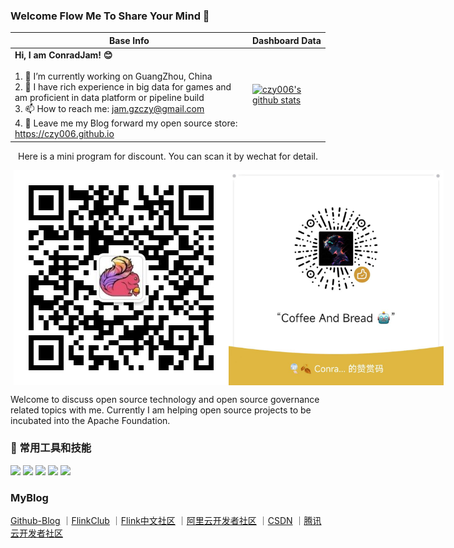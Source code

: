 ### Welcome Flow Me To Share Your Mind 👋

|Base Info|Dashboard Data|
|----------------------------------------------------------------------|----------------------------------------------------------------------|
| __Hi, I am ConradJam! 😊__<br/><br/>1. 🔭 I’m currently working on GuangZhou, China<br/>2. 💪 I have rich experience in big data for games and am proficient in data platform or pipeline build<br/>3. 📫 How to reach me: jam.gzczy@gmail.com<br/>4. 💬 Leave me my Blog forward my open source store: https://czy006.github.io | [![czy006's github stats](https://github-readme-stats.vercel.app/api?username=czy006&show_icons=true)](https://github.com/czy006/github-readme-stats) |

<div align=center>
  <p>Here is a mini program for discount. You can scan it by wechat for detail.</p>
<div style="display: flex; justify-content: space-between; margin-left: 5px; margin-right: 5px;">
  <img src="./img/bigdata_talk.jpg" height="344" width="344" alt="公众号"/>
  <img src="./img/coffee.jpg" height="344" width="344" alt="coffee"/>
</div>
</div> 

<p>Welcome to discuss open source technology and open source governance related topics with me. Currently I am helping open source projects to be incubated into the Apache Foundation.</p>


###  🔧 常用工具和技能

![](https://img.shields.io/badge/OS-Linux-informational?style=flat&logo=linux&logoColor=white&color=2bbc8a)
![](https://img.shields.io/badge/Editor-IntelliJ_IDEA-informational?style=flat&logo=intellij-idea&logoColor=white&color=2bbc8a)
![](https://img.shields.io/badge/Code-Java-informational?style=flat&logo=java&logoColor=white&color=2bbc8a)
![](https://img.shields.io/badge/Code-Scala-informational?style=flat&logo=scala&logoColor=white&color=2bbc8a)
![](https://img.shields.io/badge/Code-JavaScript-informational?style=flat&logo=javascript&logoColor=white&color=2bbc8a)


### MyBlog

[Github-Blog](https://czy006.github.io)
｜[FlinkClub](https://github.com/czy006/FlinkClub) 
｜[Flink中文社区](https://flink-learning.org.cn/author/910723ec13d7b3d103fdc6bbfa8ea5fd)
｜[阿里云开发者社区](https://developer.aliyun.com/profile/nwcroxcgl3cc2)
｜[CSDN](https://blog.csdn.net/qq_30438573)
｜[腾讯云开发者社区](https://cloud.tencent.com/developer/user/1188124)

